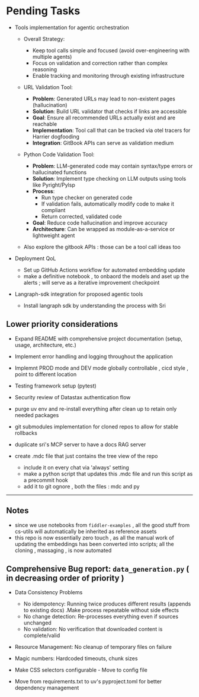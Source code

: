 # Pending Tasks

- Tools implementation for agentic orchestration
  
  - Overall Strategy:
    - Keep tool calls simple and focused (avoid over-engineering with multiple agents)
    - Focus on validation and correction rather than complex reasoning
    - Enable tracking and monitoring through existing infrastructure
  
  - URL Validation Tool:
    - **Problem**: Generated URLs may lead to non-existent pages (hallucination)
    - **Solution**: Build URL validator that checks if links are accessible
    - **Goal**: Ensure all recommended URLs actually exist and are reachable
    - **Implementation**: Tool call that can be tracked via otel tracers for Harrier dogfooding
    - **Integration**: GitBook APIs can serve as validation medium

  - Python Code Validation Tool:
    - **Problem**: LLM-generated code may contain syntax/type errors or hallucinated functions
    - **Solution**: Implement type checking on LLM outputs using tools like Pyright/Pylsp
    - **Process**:
      - Run type checker on generated code
      - If validation fails, automatically modify code to make it compliant
      - Return corrected, validated code
    - **Goal**: Reduce code hallucination and improve accuracy
    - **Architecture**: Can be wrapped as module-as-a-service or lightweight agent

  - Also explore the gitbook APIs : those can be a tool call ideas too

- Deployment QoL
  - Set up GitHub Actions workflow for automated embedding update
  - make a definitive notebook , to onbaord the models and aset up the alerts ; will serve as a iterative improvement checkpoint

- Langraph-sdk integration for proposed agentic tools
  - Install langraph sdk by understanding the process with Sri

## Lower priority considerations

- Expand README with comprehensive project documentation (setup, usage, architecture, etc.)
- Implement error handling and logging throughout the application
- Implemnt PROD mode and DEV mode globally controllable , cicd style , point to different location
- Testing framework setup (pytest)
- Security review of Datastax authentication flow
- purge uv env and re-install everything after clean up to retain only needed packages
- git submodules implementation for cloned repos to allow for stable rollbacks

- duplicate sri's MCP server to have a docs RAG server

- create .mdc file that just contains the tree view of the repo
  - include it on every chat via 'always' setting
  - make a python script that updates this .mdc file and run this script as a precommit hook
  - add it to git ognore , both the files : mdc and py

---

## Notes

- since we use notebooks from `fiddler-examples` , all the good stuff from cs-utils will automatically be inherited as reference assets
- this repo is now essentially zero touch , as all the manual work of updating the embeddings has been converted into scripts; all the cloning , massaging , is now automated

## Comprehensive Bug report: `data_generation.py` ( in decreasing order of priority )

- Data Consistency Problems
  - No idempotency: Running twice produces different results (appends to existing docs) .Make process repeatable without side effects
  - No change detection: Re-processes everything even if sources unchanged
  - No validation: No verification that downloaded content is complete/valid

- Resource Management:  No cleanup of temporary files on failure
- Magic numbers: Hardcoded timeouts, chunk sizes
- Make CSS selectors configurable - Move to config file
- Move from requirements.txt to uv's pyproject.toml for better dependency management
